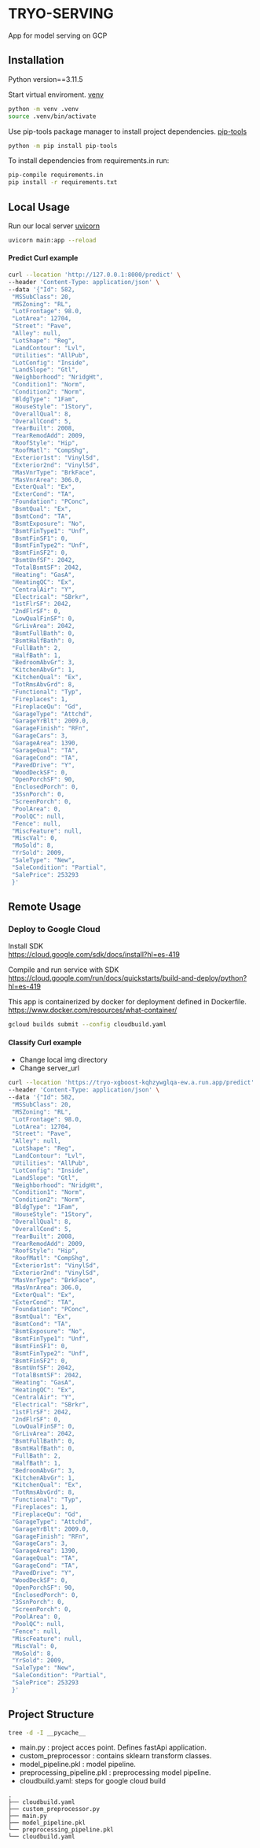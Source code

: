 
# TRYO-SERVING 

App for model serving on GCP

## Installation

Python version==3.11.5

Start virtual enviroment. [venv](https://docs.python.org/3/library/venv.html#venv-def)
```bash
python -m venv .venv
source .venv/bin/activate
```

Use pip-tools package manager to install project dependencies. [pip-tools](https://pip-tools.readthedocs.io/en/stable/)
```bash
python -m pip install pip-tools
```

To install dependencies from requirements.in run: 
```bash
pip-compile requirements.in
pip install -r requirements.txt

```

## Local Usage

Run our local server [uvicorn]( https://www.uvicorn.org/ )  
```bash
uvicorn main:app --reload
```

#### Predict Curl example
```bash
curl --location 'http://127.0.0.1:8000/predict' \
--header 'Content-Type: application/json' \
--data '{"Id": 582,
 "MSSubClass": 20,
 "MSZoning": "RL",
 "LotFrontage": 98.0,
 "LotArea": 12704,
 "Street": "Pave",
 "Alley": null,
 "LotShape": "Reg",
 "LandContour": "Lvl",
 "Utilities": "AllPub",
 "LotConfig": "Inside",
 "LandSlope": "Gtl",
 "Neighborhood": "NridgHt",
 "Condition1": "Norm",
 "Condition2": "Norm",
 "BldgType": "1Fam",
 "HouseStyle": "1Story",
 "OverallQual": 8,
 "OverallCond": 5,
 "YearBuilt": 2008,
 "YearRemodAdd": 2009,
 "RoofStyle": "Hip",
 "RoofMatl": "CompShg",
 "Exterior1st": "VinylSd",
 "Exterior2nd": "VinylSd",
 "MasVnrType": "BrkFace",
 "MasVnrArea": 306.0,
 "ExterQual": "Ex",
 "ExterCond": "TA",
 "Foundation": "PConc",
 "BsmtQual": "Ex",
 "BsmtCond": "TA",
 "BsmtExposure": "No",
 "BsmtFinType1": "Unf",
 "BsmtFinSF1": 0,
 "BsmtFinType2": "Unf",
 "BsmtFinSF2": 0,
 "BsmtUnfSF": 2042,
 "TotalBsmtSF": 2042,
 "Heating": "GasA",
 "HeatingQC": "Ex",
 "CentralAir": "Y",
 "Electrical": "SBrkr",
 "1stFlrSF": 2042,
 "2ndFlrSF": 0,
 "LowQualFinSF": 0,
 "GrLivArea": 2042,
 "BsmtFullBath": 0,
 "BsmtHalfBath": 0,
 "FullBath": 2,
 "HalfBath": 1,
 "BedroomAbvGr": 3,
 "KitchenAbvGr": 1,
 "KitchenQual": "Ex",
 "TotRmsAbvGrd": 8,
 "Functional": "Typ",
 "Fireplaces": 1,
 "FireplaceQu": "Gd",
 "GarageType": "Attchd",
 "GarageYrBlt": 2009.0,
 "GarageFinish": "RFn",
 "GarageCars": 3,
 "GarageArea": 1390,
 "GarageQual": "TA",
 "GarageCond": "TA",
 "PavedDrive": "Y",
 "WoodDeckSF": 0,
 "OpenPorchSF": 90,
 "EnclosedPorch": 0,
 "3SsnPorch": 0,
 "ScreenPorch": 0,
 "PoolArea": 0,
 "PoolQC": null,
 "Fence": null,
 "MiscFeature": null,
 "MiscVal": 0,
 "MoSold": 8,
 "YrSold": 2009,
 "SaleType": "New",
 "SaleCondition": "Partial",
 "SalePrice": 253293
 }'
```

## Remote Usage

### Deploy to Google Cloud

Install SDK  
https://cloud.google.com/sdk/docs/install?hl=es-419  

Compile and run service with SDK  
https://cloud.google.com/run/docs/quickstarts/build-and-deploy/python?hl=es-419

This app is containerized by docker for deployment defined in Dockerfile.  
https://www.docker.com/resources/what-container/

```bash
gcloud builds submit --config cloudbuild.yaml
```

#### Classify Curl example 
- Change local img directory
- Change server_url 

```bash
curl --location 'https://tryo-xgboost-kqhzywglqa-ew.a.run.app/predict' \
--header 'Content-Type: application/json' \
--data '{"Id": 582,
 "MSSubClass": 20,
 "MSZoning": "RL",
 "LotFrontage": 98.0,
 "LotArea": 12704,
 "Street": "Pave",
 "Alley": null,
 "LotShape": "Reg",
 "LandContour": "Lvl",
 "Utilities": "AllPub",
 "LotConfig": "Inside",
 "LandSlope": "Gtl",
 "Neighborhood": "NridgHt",
 "Condition1": "Norm",
 "Condition2": "Norm",
 "BldgType": "1Fam",
 "HouseStyle": "1Story",
 "OverallQual": 8,
 "OverallCond": 5,
 "YearBuilt": 2008,
 "YearRemodAdd": 2009,
 "RoofStyle": "Hip",
 "RoofMatl": "CompShg",
 "Exterior1st": "VinylSd",
 "Exterior2nd": "VinylSd",
 "MasVnrType": "BrkFace",
 "MasVnrArea": 306.0,
 "ExterQual": "Ex",
 "ExterCond": "TA",
 "Foundation": "PConc",
 "BsmtQual": "Ex",
 "BsmtCond": "TA",
 "BsmtExposure": "No",
 "BsmtFinType1": "Unf",
 "BsmtFinSF1": 0,
 "BsmtFinType2": "Unf",
 "BsmtFinSF2": 0,
 "BsmtUnfSF": 2042,
 "TotalBsmtSF": 2042,
 "Heating": "GasA",
 "HeatingQC": "Ex",
 "CentralAir": "Y",
 "Electrical": "SBrkr",
 "1stFlrSF": 2042,
 "2ndFlrSF": 0,
 "LowQualFinSF": 0,
 "GrLivArea": 2042,
 "BsmtFullBath": 0,
 "BsmtHalfBath": 0,
 "FullBath": 2,
 "HalfBath": 1,
 "BedroomAbvGr": 3,
 "KitchenAbvGr": 1,
 "KitchenQual": "Ex",
 "TotRmsAbvGrd": 8,
 "Functional": "Typ",
 "Fireplaces": 1,
 "FireplaceQu": "Gd",
 "GarageType": "Attchd",
 "GarageYrBlt": 2009.0,
 "GarageFinish": "RFn",
 "GarageCars": 3,
 "GarageArea": 1390,
 "GarageQual": "TA",
 "GarageCond": "TA",
 "PavedDrive": "Y",
 "WoodDeckSF": 0,
 "OpenPorchSF": 90,
 "EnclosedPorch": 0,
 "3SsnPorch": 0,
 "ScreenPorch": 0,
 "PoolArea": 0,
 "PoolQC": null,
 "Fence": null,
 "MiscFeature": null,
 "MiscVal": 0,
 "MoSold": 8,
 "YrSold": 2009,
 "SaleType": "New",
 "SaleCondition": "Partial",
 "SalePrice": 253293
 }'
```

## Project Structure
```bash
tree -d -I __pycache__
```
- main.py : project acces point. Defines fastApi application.
- custom_preprocessor : contains sklearn transform classes.
- model_pipeline.pkl : model pipeline.
- preprocessing_pipeline.pkl : preprocessing model pipeline.
- cloudbuild.yaml: steps for google cloud build

```
.
├── cloudbuild.yaml
├── custom_preprocessor.py
├── main.py
├── model_pipeline.pkl
└── preprocessing_pipeline.pkl
└── cloudbuild.yaml

```
